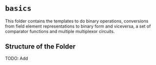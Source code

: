 # `basics`

This folder contains the templates to do binary operations, conversions from field element representations to binary form and viceversa, a set of comparator functions and multiple multiplexor circuits. 

## Structure of the Folder

TODO: Add